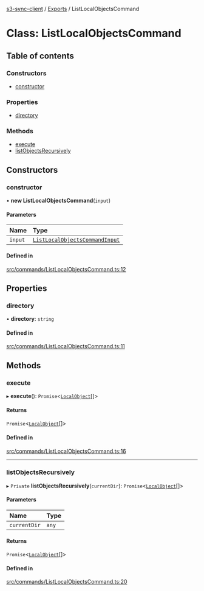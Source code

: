 [s3-sync-client](../README.md) / [Exports](../modules.md) / ListLocalObjectsCommand

# Class: ListLocalObjectsCommand

## Table of contents

### Constructors

- [constructor](ListLocalObjectsCommand.md#constructor)

### Properties

- [directory](ListLocalObjectsCommand.md#directory)

### Methods

- [execute](ListLocalObjectsCommand.md#execute)
- [listObjectsRecursively](ListLocalObjectsCommand.md#listobjectsrecursively)

## Constructors

### constructor

• **new ListLocalObjectsCommand**(`input`)

#### Parameters

| Name | Type |
| :------ | :------ |
| `input` | [`ListLocalObjectsCommandInput`](../modules.md#listlocalobjectscommandinput) |

#### Defined in

[src/commands/ListLocalObjectsCommand.ts:12](https://github.com/jeanbmar/s3-sync-client/blob/3b5f6c4/src/commands/ListLocalObjectsCommand.ts#L12)

## Properties

### directory

• **directory**: `string`

#### Defined in

[src/commands/ListLocalObjectsCommand.ts:11](https://github.com/jeanbmar/s3-sync-client/blob/3b5f6c4/src/commands/ListLocalObjectsCommand.ts#L11)

## Methods

### execute

▸ **execute**(): `Promise`<[`LocalObject`](LocalObject.md)[]\>

#### Returns

`Promise`<[`LocalObject`](LocalObject.md)[]\>

#### Defined in

[src/commands/ListLocalObjectsCommand.ts:16](https://github.com/jeanbmar/s3-sync-client/blob/3b5f6c4/src/commands/ListLocalObjectsCommand.ts#L16)

___

### listObjectsRecursively

▸ `Private` **listObjectsRecursively**(`currentDir`): `Promise`<[`LocalObject`](LocalObject.md)[]\>

#### Parameters

| Name | Type |
| :------ | :------ |
| `currentDir` | `any` |

#### Returns

`Promise`<[`LocalObject`](LocalObject.md)[]\>

#### Defined in

[src/commands/ListLocalObjectsCommand.ts:20](https://github.com/jeanbmar/s3-sync-client/blob/3b5f6c4/src/commands/ListLocalObjectsCommand.ts#L20)
